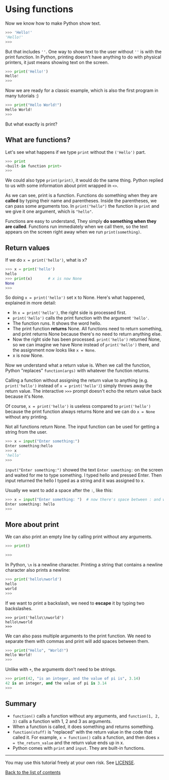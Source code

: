 # Using functions

Now we know how to make Python show text.

```py
>>> 'Hello!'
'Hello!'
>>> 
```

But that includes `''`. One way to show text to the user without `''`
is with the print function. In Python, printing doesn't have anything
to do with physical printers, it just means showing text on the screen.

```py
>>> print('Hello!')
Hello!
>>> 
```

Now we are ready for a classic example, which is also the first program
in many tutorials :)

```py
>>> print("Hello World!")
Hello World!
>>> 
```

But what exactly is print?

## What are functions?

Let's see what happens if we type `print` without the `('Hello')` part.

```py
>>> print
<built-in function print>
>>> 
```

We could also type `print(print)`, it would do the same thing. Python
replied to us with some information about print wrapped in `<>`.

As we can see, print is a function. Functions do something when they are
**called** by typing their name and parentheses. Inside the
parentheses, we can pass some arguments too. In `print("hello")` the
function is `print` and we give it one argument, which is `"hello"`.

Functions are easy to understand, They simply **do something when they
are called**. Functions run immediately when we call them, so the
text appears on the screen right away when we run `print(something)`.

## Return values

If we do `x = print('hello')`, what is x?

```py
>>> x = print('hello')
hello
>>> print(x)       # x is now None
None
>>> 
```

So doing `x = print('hello')` set x to None. Here's what happened,
explained in more detail:

- In `x = print('hello')`, the right side is processed first.
- `print('hello')` calls the print function with the argument
    `'hello'`.
- The function runs. It shows the word hello.
- The print function **returns** None. All functions need to return
    something, and print returns None because there's no need to return
    anything else.
- Now the right side has been processed. `print('hello')` returned
    None, so we can imagine we have None instead of `print('hello')`
    there, and the assignment now looks like `x = None`.
- x is now None.

Now we understand what a return value is. When we call the function,
Python "replaces" `function(args)` with whatever the function returns.

Calling a function without assigning the return value to anything (e.g.
`print('hello')` instead of `x = print('hello')`) simply throws away
the return value. The interactive `>>>` prompt doesn't echo the return
value back because it's None.

Of course, `x = print('hello')` is useless compared to `print('hello')`
because the print function always returns None and we can do `x = None`
without any printing.

Not all functions return None. The input function can be used for
getting a string from the user.

```py
>>> x = input("Enter something:")
Enter something:hello
>>> x
'hello'
>>> 
```

`input("Enter something:")` showed the text `Enter something:` on the
screen and waited for me to type something. I typed hello and pressed
Enter. Then input returned the hello I typed as a string and it was
assigned to x.

Usually we want to add a space after the `:`, like this:

```py
>>> x = input("Enter something: ")  # now there's space between : and where i type
Enter something: hello
>>> 
```

## More about print

We can also print an empty line by calling print without any
arguments.

```py
>>> print()

>>> 
```

In Python, `\n` is a newline character. Printing a string that contains
a newline character also prints a newline:

```py
>>> print('hello\nworld')
hello
world
>>> 
```

If we want to print a backslash, we need to **escape** it by typing
two backslashes.

[comment]: # (For some reason, GitHub's syntax highlighting doesn't)
[comment]: # (work here.)

    >>> print('hello\\nworld')
    hello\nworld
    >>> 

We can also pass multiple arguments to the print function. We need to
separate them with commas and print will add spaces between them.

```py
>>> print("Hello", "World!")
Hello World!
>>> 
```

Unlike with `+`, the arguments don't need to be strings.

```py
>>> print(42, "is an integer, and the value of pi is", 3.14)
42 is an integer, and the value of pi is 3.14
>>> 
```

## Summary

- `function()` calls a function without any arguments, and
    `function(1, 2, 3)` calls a function with 1, 2 and 3 as arguments.
- When a function is called, it does something and returns something.
- `function(stuff)` is "replaced" with the return value in the code
    that called it. For example, `x = function()` calls a function, and
    then does `x = the_return_value` and the return value ends up in x.
- Python comes with `print` and `input`. They are built-in functions.

***

You may use this tutorial freely at your own risk. See [LICENSE](LICENSE).

[Back to the list of contents](README.md#list-of-contents)
